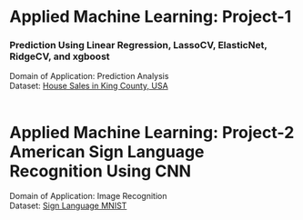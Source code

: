 # Applied Machine Learning: Project-1
### Prediction Using Linear Regression, LassoCV, ElasticNet, RidgeCV, and xgboost
Domain of Application: Prediction Analysis  
Dataset: [House Sales in King County, USA](https://www.kaggle.com/harlfoxem/housesalesprediction)  
<br/>
# Applied Machine Learning: Project-2 American Sign Language Recognition Using CNN  
Domain of Application: Image Recognition
<br/>
Dataset: [Sign Language MNIST](https://www.kaggle.com/datamunge/sign-language-mnist) 
